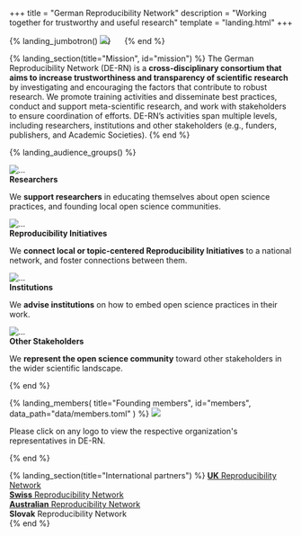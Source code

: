 +++
title = "German Reproducibility Network"
description = "Working together for trustworthy and useful research"
template = "landing.html"
+++

{% landing_jumbotron() %}
  <img src="/logos/de-rn/RN_German.png" style="position: relative; left: -24px;">
{% end %}

<!-- Mission -->
{% landing_section(title="Mission", id="mission") %}
  The German Reproducibility Network <span class="text-muted">(DE-RN)</span> is a <strong class="highlight-light">cross-disciplinary consortium that aims to increase trustworthiness and transparency of scientific research</strong> by investigating and encouraging the factors that contribute to robust research. We promote training activities and disseminate best practices, conduct and support meta-scientific research, and work with stakeholders to ensure coordination of efforts. DE-RN’s activities span multiple levels, including researchers, institutions and other stakeholders (e.g., funders, publishers, and Academic Societies).
{% end %}

<!-- Audience groups -->
{% landing_audience_groups() %}
  <div class="card">
    <div class="card-header">
      <img
        src="icons/microscope.svg"
        alt="..."
        loading="lazy"
      >
    </div>
    <div class="card-body">
      <strong class="h5 d-block card-title text-center">Researchers</strong>
      <p class="card-text">We <strong>support researchers</strong> in educating themselves about open science practices, and founding local open science communities.</p>
    </div>
  </div>
  <div class="card">
    <div class="card-header">
      <img
        src="icons/chart-network.svg"
        alt="..."
        loading="lazy"
      >
    </div>
    <div class="card-body">
      <strong class="h5 d-block card-title text-center">Reproducibility Initiatives</strong>
      <p class="card-text">We <strong>connect local or topic-centered Reproducibility Initiatives</strong> to a national network, and foster connections between them.</p>
    </div>
  </div>
  <div class="card">
    <div class="card-header">
      <img
        src="icons/landmark.svg"
        alt="..."
        loading="lazy"
      >
    </div>
    <div class="card-body pb-5">
      <strong class="h5 d-block card-title text-center">Institutions</strong>
      <p class="card-text">We <strong>advise institutions</strong> on how to embed open science practices in their work.</p>
    </div>
  </div>
  <div class="card">
    <div class="card-header">
      <img
        src="icons/users.svg"
        alt="..."
        loading="lazy"
      >
    </div>
    <div class="card-body">
      <strong class="h5 d-block card-title text-center">Other Stakeholders</strong>
      <p class="card-text">We <strong>represent the open science community</strong> toward other stakeholders in the wider scientific landscape.</p>
    </div>
  </div>
{% end %}

<!-- Members -->
{% landing_members(
  title="Founding members", id="members",
  data_path="data/members.toml"
) %}
  <img src="/images/team.jpg" class="rounded mb-4 w-100">
  <p>Please click on any logo to view the respective organization's representatives in DE-RN.</p>
{% end %}

<!-- International partners -->
{% landing_section(title="International partners") %}
  <a href="https://www.ukrn.org/" target="_blank" rel="noreferrer"><strong>UK</strong> Reproducibility Network</a><br>
  <a href="https://www.swissrn.org/" target="_blank" rel="noreferrer"><strong>Swiss</strong> Reproducibility Network</a><br>
  <a href="https://www.aus-rn.org/" target="_blank" rel="noreferrer"><strong>Australian</strong> Reproducibility Network</a><br>
  <strong>Slovak</strong> Reproducibility Network<br>
{% end %}
